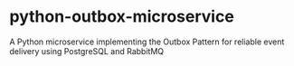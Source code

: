 # python-outbox-microservice
A Python microservice implementing the Outbox Pattern for reliable event delivery using PostgreSQL and RabbitMQ
